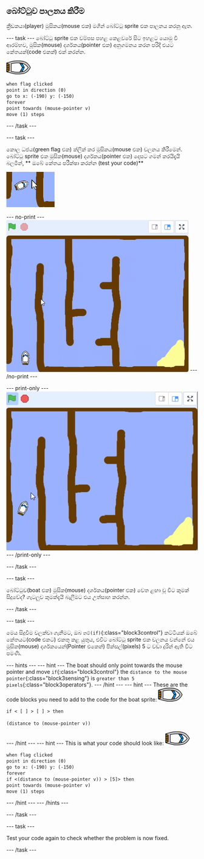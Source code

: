 ## බෝට්ටුව පාලනය කිරීම

ක්‍රීඩකයා(player) මූසිකය(mouse එක) මගින් බෝට්ටු sprite එක පාලනය කරනු ඇත.

\--- task \--- බෝට්ටු sprite එක වම්පස පහළ කෙළවරේ සිට ඉහළට යොමු වී ආරම්භව, මූසික(mouse) දර්ශකය(pointer එක) අනුගමනය කරන පරිදි එයට කේතයක්(code එකක්) එක් කරන්න. 

![boat-sprite](images/boat_resize.png)

```blocks3
when flag clicked
point in direction (0)
go to x: (-190) y: (-150)
forever
point towards (mouse-pointer v)
move (1) steps
```

\--- /task \---

\--- task \---

කොල ධජය(green flag එක) ක්ලික් කර මූසිකය(mouse එක) චලනය කිරීමෙන්. බෝට්ටු sprite එක මූසික(mouse) දර්ශකය(pointer එක) දෙසට ගමන් කරයිදැයි බලමින්, ** ඔබේ කේතය පරීක්ෂා කරන්න (test your code)**

![screenshot](images/boat-mouse.png)

\--- no-print \--- ![screenshot](images/boat-pointer-test-anim.gif) \--- /no-print \---

\--- print-only \--- ![screenshot](images/boat-pointer-test-anim.png) \--- /print-only \---

\--- /task \---

\--- task \---

බෝට්ටුව(boat එක) මූසික(mouse) දර්ශකය(pointer එක) වෙත ළඟා වූ විට කුමක් සිදුවේද? ගැටලුව කුමක්දැයි බැලීමට එය උත්සාහ කරන්න.

\--- /task \---

\--- task \---

මෙය සිදුවීම වලක්වා ගැනීමට, ඔබ `නම්(if)`{:class="block3control"} කට්ටියක් ඔබේ කේතයට(code එකට) එකතු කළ යුතුය, එවිට බෝට්ටු sprite එක චලනය වන්නේ එය මූසික(mouse) දර්ශකයෙන්(Pointer එකෙන්) පික්සල්(pixels) 5 ට වඩා දුරින් ඇති විට පමණි.

\--- hints \--- \--- hint \--- The boat should only point towards the mouse pointer and move `if`{:class="block3control"} the `distance to the mouse pointer`{:class="block3sensing"} is `greater than 5 pixels`{:class="block3operators"}. \--- /hint \--- \--- hint \--- These are the code blocks you need to add to the code for the boat sprite: ![boat-sprite](images/boat_resize.png)

```blocks3
if < [ ] > [ ] > then

(distance to (mouse-pointer v))
```

\--- /hint \--- \--- hint \--- This is what your code should look like: ![boat-sprite](images/boat_resize.png)

```blocks3
when flag clicked
point in direction (0)
go to x: (-190) y: (-150)
forever
if <(distance to (mouse-pointer v)) > [5]> then
point towards (mouse-pointer v)
move (1) steps
```

\--- /hint \--- \--- /hints \---

\--- /task \---

\--- task \---

Test your code again to check whether the problem is now fixed.

\--- /task \---